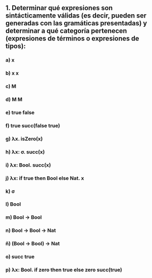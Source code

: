 
## 1. Determinar qué expresiones son sintácticamente válidas (es decir, pueden ser generadas con las gramáticas presentadas) y determinar a qué categoría pertenecen (expresiones de términos o expresiones de tipos):

### a) x

### b) x x

### c) M

### d) M M

### e) true false

### f) true succ(false true)

### g) λx. isZero(x)

### h) λx: σ. succ(x)

### i) λx: Bool. succ(x)

### j) λx: if true then Bool else Nat. x

### k) σ

### l) Bool

### m) Bool -> Bool

### n) Bool -> Bool -> Nat

### ñ) (Bool -> Bool) -> Nat

### o) succ true

### p) λx: Bool. if zero then true else zero succ(true)
